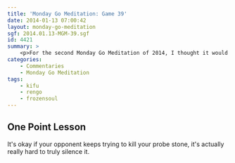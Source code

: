 ```yaml
---
title: 'Monday Go Meditation: Game 39'
date: 2014-01-13 07:00:42
layout: monday-go-meditation
sgf: 2014.01.13-MGM-39.sgf
id: 4421
summary: >
	<p>For the second Monday Go Meditation of 2014, I thought it would be great to feature the game where my sensei (frozensoul) and I played a game together online. While this was not rengo, it was a really interesting experience to have frozensoul's input on the game while I was playing. You very quickly come to realize how differently high dan level players actually think. I hope that you enjoy this game and see the difference I'm talking about. =D</p>
categories:
	- Commentaries
	- Monday Go Meditation
tags:
	- kifu
	- rengo
	- frozensoul
---
```


## One Point Lesson

It's okay if your opponent keeps trying to kill your probe stone, it's actually really hard to truly silence it.
